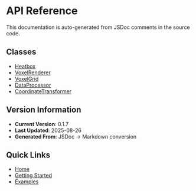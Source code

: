 # API Reference

This documentation is auto-generated from JSDoc comments in the source code.

## Classes

- [Heatbox](Heatbox)
- [VoxelRenderer](VoxelRenderer)
- [VoxelGrid](VoxelGrid)
- [DataProcessor](DataProcessor)
- [CoordinateTransformer](CoordinateTransformer)

## Version Information

- **Current Version**: 0.1.7
- **Last Updated**: 2025-08-26
- **Generated From**: JSDoc → Markdown conversion

## Quick Links

- [Home](Home)
- [Getting Started](Getting-Started)
- [Examples](Examples)
